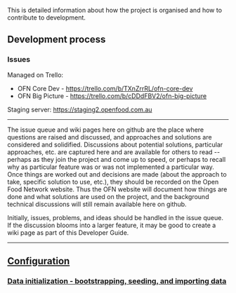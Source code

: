 This is detailed information about how the project is organised and how to contribute to development.

## Development process

### Issues
Managed on Trello:
- OFN Core Dev - https://trello.com/b/TXnZrrRL/ofn-core-dev
- OFN Big Picture - https://trello.com/b/cDDdFBV2/ofn-big-picture

Staging server: https://staging2.openfood.com.au

***
The issue queue and wiki pages here on github are the place where questions are raised and discussed, and approaches and solutions are considered and solidified. Discussions about potential solutions, particular approaches, etc. are captured here and are available for others to read  -- perhaps as they join the project and come up to speed, or perhaps to recall why as particular feature was or was not implemented a particular way. Once things are worked out and decisions are made (about the approach to take, specific solution to use, etc.), they should be recorded on the Open Food Network website. Thus the OFN website will document how things are done and what solutions are used on the project, and the background technical discussions will still remain available here on github. 

Initially, issues, problems, and ideas should be handled in the issue queue.  
If the discussion blooms into a larger feature, it may be good to create a wiki page as part of this Developer Guide.
***


## [Configuration](https://github.com/openfoodfoundation/openfoodnetwork/wiki/Configuration)
### [Data initialization - bootstrapping, seeding, and importing data](https://github.com/openfoodfoundation/openfoodnetwork/wiki/Data-initialization----bootstrapping,-seeding,-and-importing-data)
